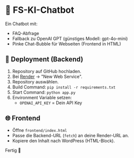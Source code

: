 # 🤖 FS-KI-Chatbot

Ein Chatbot mit:
- FAQ-Abfrage
- Fallback zu OpenAI GPT (günstiges Modell: gpt-4o-mini)
- Pinke Chat-Bubble für Webseiten (Frontend in HTML)

## 🚀 Deployment (Backend)
1. Repository auf GitHub hochladen.
2. Bei [Render](https://render.com) → "New Web Service".
3. Repository auswählen.
4. Build Command: `pip install -r requirements.txt`
5. Start Command: `python app.py`
6. Environment Variable setzen:
   - `OPENAI_API_KEY` = Dein API Key

## 🌐 Frontend
- Öffne `frontend/index.html`
- Passe die Backend-URL (`fetch`) an deine Render-URL an.
- Kopiere den Inhalt nach WordPress (HTML-Block).

Fertig 🎉